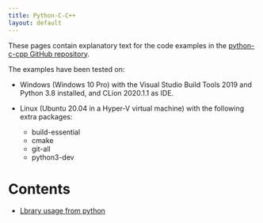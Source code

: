 ```yaml
---
title: Python-C-C++
layout: default
---
```


These pages contain explanatory text for the code examples
in the [python-c-cpp GitHub repository](https://github.com/ruuddejong-altran/python-c-cpp).

The examples have been tested on:

* Windows (Windows 10 Pro) with the Visual Studio Build Tools 2019
  and Python 3.8 installed, and CLion 2020.1.1 as IDE.
* Linux (Ubuntu 20.04 in a Hyper-V virtual machine) with the following
  extra packages:
  
  * build-essential
  * cmake
  * git-all
  * python3-dev

# Contents

 * [Lbrary usage from python](library_usage_from_python.md)


